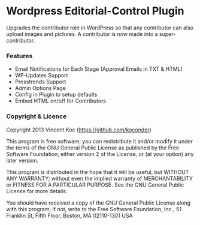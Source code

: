 Wordpress Editorial-Control Plugin
===========================

Upgrades the contributor role in WordPress so that any contributor can also upload images and pictures. A contributor is now made into a super-contributor.

### Features
* Email Notifications for Each Stage (Approval Emails in TXT & HTML)
* WP-Updates Support
* Presstrends Support
* Admin Options Page
* Config in Plugin to setup defaults
* Embed HTML on/off for Contributors

### Copyright & Licence
Copyright 2013 Vincent Koc (https://github.com/koconder)

This program is free software; you can redistribute it and/or modify
it under the terms of the GNU General Public License as published by
the Free Software Foundation; either version 2 of the License, or
(at your option) any later version.

This program is distributed in the hope that it will be useful,
but WITHOUT ANY WARRANTY; without even the implied warranty of
MERCHANTABILITY or FITNESS FOR A PARTICULAR PURPOSE.  See the
GNU General Public License for more details.

You should have received a copy of the GNU General Public License
along with this program; if not, write to the Free Software
Foundation, Inc., 51 Franklin St, Fifth Floor, Boston, MA  02110-1301  USA